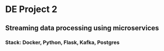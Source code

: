 # DE Project 2

## Streaming data processing using microservices

### Stack: Docker, Python, Flask, Kafka, Postgres
